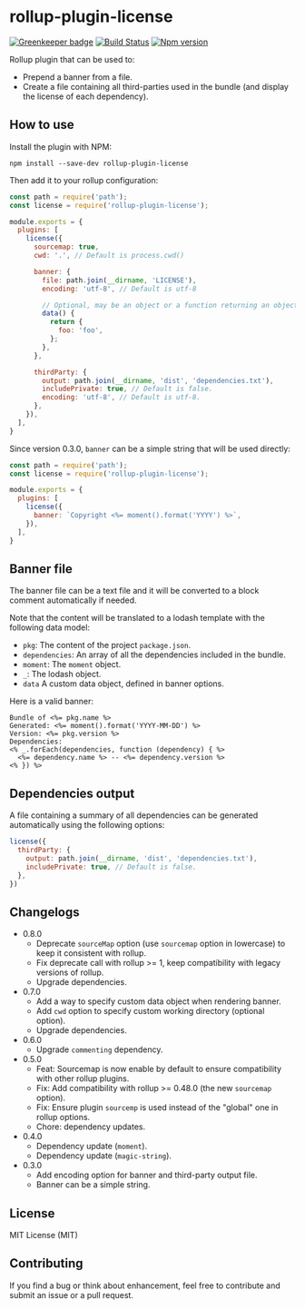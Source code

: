 # rollup-plugin-license

[![Greenkeeper badge](https://badges.greenkeeper.io/mjeanroy/rollup-plugin-license.svg)](https://greenkeeper.io/)
[![Build Status](https://travis-ci.org/mjeanroy/rollup-plugin-license.svg?branch=master)](https://travis-ci.org/mjeanroy/rollup-plugin-license)
[![Npm version](https://badge.fury.io/js/rollup-plugin-license.svg)](https://badge.fury.io/js/rollup-plugin-license)

Rollup plugin that can be used to:
- Prepend a banner from a file.
- Create a file containing all third-parties used in the bundle (and display the license of each dependency).

## How to use

Install the plugin with NPM:

```npm install --save-dev rollup-plugin-license```

Then add it to your rollup configuration:

```javascript
const path = require('path');
const license = require('rollup-plugin-license');

module.exports = {
  plugins: [
    license({
      sourcemap: true,
      cwd: '.', // Default is process.cwd()

      banner: {
        file: path.join(__dirname, 'LICENSE'),
        encoding: 'utf-8', // Default is utf-8

        // Optional, may be an object or a function returning an object.
        data() {
          return {
            foo: 'foo',
          };
        },
      },

      thirdParty: {
        output: path.join(__dirname, 'dist', 'dependencies.txt'),
        includePrivate: true, // Default is false.
        encoding: 'utf-8', // Default is utf-8.
      },
    }),
  ],
}
```

Since version 0.3.0, `banner` can be a simple string that will be used directly:

```javascript
const path = require('path');
const license = require('rollup-plugin-license');

module.exports = {
  plugins: [
    license({
      banner: `Copyright <%= moment().format('YYYY') %>`,
    }),
  ],
}
```

## Banner file

The banner file can be a text file and it will be converted to a block comment automatically if needed.

Note that the content will be translated to a lodash template with the following data model:
- `pkg`: The content of the project `package.json`.
- `dependencies`: An array of all the dependencies included in the bundle.
- `moment`: The `moment` object.
- `_`: The lodash object.
- `data` A custom data object, defined in banner options.

Here is a valid banner:

```text
Bundle of <%= pkg.name %>
Generated: <%= moment().format('YYYY-MM-DD') %>
Version: <%= pkg.version %>
Dependencies:
<% _.forEach(dependencies, function (dependency) { %>
  <%= dependency.name %> -- <%= dependency.version %>
<% }) %>
```

## Dependencies output

A file containing a summary of all dependencies can be generated automatically using the following options:

```javascript
license({
  thirdParty: {
    output: path.join(__dirname, 'dist', 'dependencies.txt'),
    includePrivate: true, // Default is false.
  },
})
```

## Changelogs

- 0.8.0
  - Deprecate `sourceMap` option (use `sourcemap` option in lowercase) to keep it consistent with rollup.
  - Fix deprecate call with rollup >= 1, keep compatibility with legacy versions of rollup.
  - Upgrade dependencies.
- 0.7.0
  - Add a way to specify custom data object when rendering banner.
  - Add `cwd` option to specify custom working directory (optional option).
  - Upgrade dependencies.
- 0.6.0
  - Upgrade `commenting` dependency.
- 0.5.0
  - Feat: Sourcemap is now enable by default to ensure compatibility with other rollup plugins.
  - Fix: Add compatibility with rollup >= 0.48.0 (the new `sourcemap` option).
  - Fix: Ensure plugin `sourcemp` is used instead of the "global" one in rollup options.
  - Chore: dependency updates.
- 0.4.0
  - Dependency update (`moment`).
  - Dependency update (`magic-string`).
- 0.3.0
  - Add encoding option for banner and third-party output file.
  - Banner can be a simple string.

## License

MIT License (MIT)

## Contributing

If you find a bug or think about enhancement, feel free to contribute and submit an issue or a pull request.
